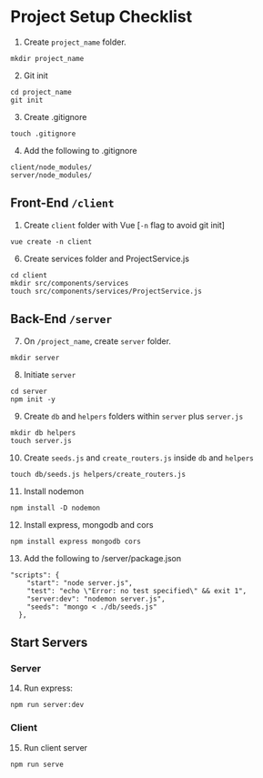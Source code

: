 # Project Setup Checklist

1. Create `project_name` folder. 
```
mkdir project_name
```
2. Git init
```
cd project_name
git init
```
3. Create .gitignore
```
touch .gitignore
```
4. Add the following to .gitignore
```
client/node_modules/
server/node_modules/
```

## Front-End `/client`

1. Create `client` folder with Vue [`-n` flag to avoid git init]
```
vue create -n client
```

6. Create services folder and ProjectService.js

```
cd client
mkdir src/components/services
touch src/components/services/ProjectService.js
```

## Back-End `/server`

7. On `/project_name`,
create `server` folder. 

```
mkdir server
```
8. Initiate `server`

```
cd server
npm init -y
```

9. Create `db` and `helpers` folders within `server` plus `server.js`
```
mkdir db helpers
touch server.js
```

10. Create `seeds.js` and `create_routers.js` inside `db` and `helpers`

```
touch db/seeds.js helpers/create_routers.js
```

11. Install nodemon
```
npm install -D nodemon
```

12. Install express, mongodb and cors
```
npm install express mongodb cors
```

13. Add the following to /server/package.json

```
"scripts": {
    "start": "node server.js",
    "test": "echo \"Error: no test specified\" && exit 1",
    "server:dev": "nodemon server.js",
    "seeds": "mongo < ./db/seeds.js"
  },
```


## Start Servers

### Server

14. Run express:

```
npm run server:dev
```

### Client

15. Run client server
    
```
npm run serve
```